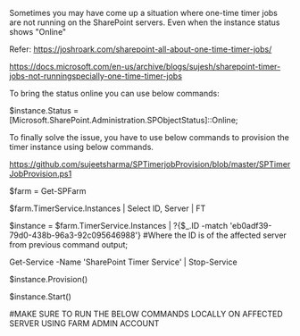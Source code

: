 Sometimes you may have come up a situation where one-time timer jobs are not running on the SharePoint servers.
Even when the instance status shows "Online"

Refer:
https://joshroark.com/sharepoint-all-about-one-time-timer-jobs/

https://docs.microsoft.com/en-us/archive/blogs/sujesh/sharepoint-timer-jobs-not-runningspecially-one-time-timer-jobs

To bring the status online you can use below commands:

$instance.Status = [Microsoft.SharePoint.Administration.SPObjectStatus]::Online;

To finally solve the issue, you have to use below commands to provision the timer instance using below commands.

https://github.com/sujeetsharma/SPTimerjobProvision/blob/master/SPTimerJobProvision.ps1

$farm = Get-SPFarm

$farm.TimerService.Instances | Select ID, Server | FT

$instance = $farm.TimerService.Instances | ?{$_.ID -match 'eb0adf39-79d0-438b-96a3-92c095646988'} #Where the ID is of the affected server from previous command output;

Get-Service -Name 'SharePoint Timer Service' | Stop-Service

$instance.Provision()

$instance.Start()


#MAKE SURE TO RUN THE BELOW COMMANDS LOCALLY ON AFFECTED SERVER USING FARM ADMIN ACCOUNT

